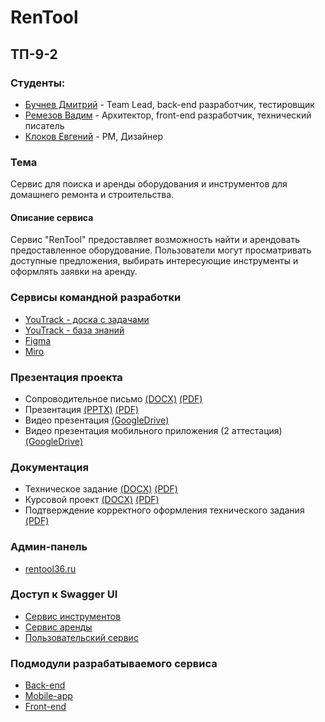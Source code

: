 # RenTool

## ТП-9-2

### Студенты:
- [Бучнев Дмитрий](https://github.com/BuchnevDmitry) - Team Lead, back-end разработчик, тестировщик
- [Ремезов Вадим](https://github.com/bitchofson) - Архитектор, front-end разработчик, технический писатель
- [Клоков Евгений](https://github.com/e9nchrv) - PM, Дизайнер
  
### Тема
Сервис для поиска и аренды оборудования и инструментов для домашнего ремонта и строительства.

#### Описание сервиса
  Сервис "RenTool" предоставляет возможность найти и арендовать предоставленное оборудование. Пользователи могут просматривать доступные предложения, выбирать интересующие инструменты и оформлять заявки на аренду.

### Сервисы командной разработки
  - [YouTrack - доска с задачами](https://rentool.youtrack.cloud/agiles/159-2/current)
  - [YouTrack - база знаний](https://rentool.youtrack.cloud/articles/RT)
  - [Figma](https://www.figma.com/file/b1cB5xFWFMcpCHpYBF1Oxz/tp-9.2?type=design&mode=design&t=Bu2FpO7ULpbCLKJd-1)
  - [Miro](https://miro.com/app/board/uXjVNpUOoUI=/)

### Презентация проекта
- Сопроводительное письмо [(DOCX)](https://github.com/BuchnevDmitry/tp-9.2/blob/main/documentation/%D0%A1%D0%BE%D0%BF%D1%80%D0%BE%D0%B2%D0%BE%D0%B4%D0%B8%D1%82%D0%B5%D0%BB%D1%8C%D0%BD%D0%BE%D0%B5%20%D0%BF%D0%B8%D1%81%D1%8C%D0%BC%D0%BE.docx) [(PDF)](https://github.com/BuchnevDmitry/tp-9.2/blob/main/documentation/%D0%A1%D0%BE%D0%BF%D1%80%D0%BE%D0%B2%D0%BE%D0%B4%D0%B8%D1%82%D0%B5%D0%BB%D1%8C%D0%BD%D0%BE%D0%B5%20%D0%BF%D0%B8%D1%81%D1%8C%D0%BC%D0%BE.pdf)
- Презентация [(PPTX)](https://github.com/BuchnevDmitry/tp-9.2/blob/main/presentation/%D0%9F%D1%80%D0%B5%D0%B7%D0%B5%D0%BD%D1%82%D0%B0%D1%86%D0%B8%D1%8F.pptx) [(PDF)](https://github.com/BuchnevDmitry/tp-9.2/blob/main/presentation/%D0%9F%D1%80%D0%B5%D0%B7%D0%B5%D0%BD%D1%82%D0%B0%D1%86%D0%B8%D1%8F.pdf)
- Видео презентация [(GoogleDrive)](https://drive.google.com/file/d/1_hr4NI8T3bHeOKWhnQ-OMMlze1tIbaeU/view?usp=sharing)
- Видео презентация мобильного приложения (2 аттестация) [(GoogleDrive)](https://drive.google.com/file/d/1jcSJ666L3rnGGGccTFjXU1-65Fo3_WNh/view)

### Документация
- Техническое задание [(DOCX)](https://github.com/BuchnevDmitry/tp-9.2/blob/main/documentation/%D0%A2%D0%B5%D1%85%D0%BD%D0%B8%D1%87%D0%B5%D1%81%D0%BA%D0%BE%D0%B5%20%D0%B7%D0%B0%D0%B4%D0%B0%D0%BD%D0%B8%D0%B5.docx) [(PDF)](https://github.com/BuchnevDmitry/tp-9.2/blob/main/documentation/%D0%A2%D0%B5%D1%85%D0%BD%D0%B8%D1%87%D0%B5%D1%81%D0%BA%D0%BE%D0%B5%20%D0%B7%D0%B0%D0%B4%D0%B0%D0%BD%D0%B8%D0%B5.pdf)
- Курсовой проект [(DOCX)](https://github.com/BuchnevDmitry/tp-9.2/blob/main/documentation/Курсовой%20проект.docx) [(PDF)](https://github.com/BuchnevDmitry/tp-9.2/blob/main/documentation/Курсовой%20проект.pdf)
- Подтверждение корректного оформления технического задания [(PDF)](https://github.com/BuchnevDmitry/tp-9.2/blob/main/documentation/%D0%9E%D1%84%D0%BE%D1%80%D0%BC%D0%B8%D1%82%D0%B5%D0%BB%D1%8C%D1%81%D0%BA%D0%B8%D0%B5%20%D0%B7%D0%B0%D0%B4%D0%B0%D1%87%D0%B8.pdf)

### Админ-панель
- [rentool36.ru](https://rentool36.ru)

### Доступ к Swagger UI
- [Сервис инструментов](https://api-tool.rentool36.ru/swagger-ui/index.html)
- [Сервис аренды](https://api-rent.rentool36.ru/swagger-ui/index.html)
- [Пользовательский сервис](https://api-user.rentool36.ru/swagger-ui/index.html)

### Подмодули разрабатываемого сервиса
- [Back-end](https://github.com/BuchnevDmitry/backend-9.2)
- [Mobile-app](https://github.com/BuchnevDmitry/mobile-9.2)
- [Front-end](https://github.com/bitchofson/admin-rentool)
